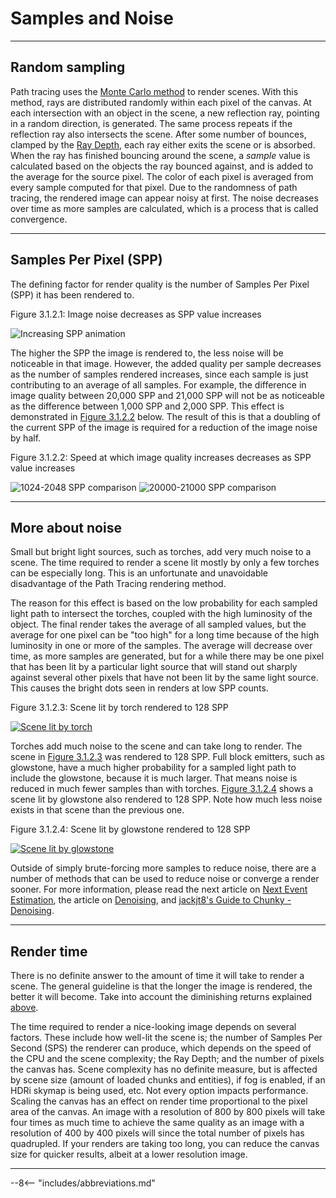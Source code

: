 # Samples and Noise

---

## Random sampling

Path tracing uses the <a href="https://en.wikipedia.org/wiki/Monte_Carlo_method" target="_blank">Monte Carlo method</a> to render scenes. With this method, rays are distributed randomly within each pixel of the canvas. At each intersection with an object in the scene, a new reflection ray, pointing in a random direction, is generated. The same process repeats if the reflection ray also intersects the scene. After some number of bounces, clamped by the [Ray Depth](../../user_interface/render_controls/advanced/#controls), each ray either exits the scene or is absorbed. When the ray has finished bouncing around the scene, a *sample* value is calculated based on the objects the ray bounced against, and is added to the average for the source pixel. The color of each pixel is averaged from every sample computed for that pixel. Due to the randomness of path tracing, the rendered image can appear noisy at first. The noise decreases over time as more samples are calculated, which is a process that is called convergence.

---

## Samples Per Pixel (SPP)

The defining factor for render quality is the number of Samples Per Pixel (SPP) it has been rendered to.

<div class="figure" id="figure-3-1-2-1">
  <p class="figure">
  Figure 3.1.2.1: Image noise decreases as SPP value increases
  </p>
  <div class="figureimgcontainer">
    <picture class="figure">
      <source srcset="../../../img/examples/introduction/x2_2-sec_loop.webp" type="image/webp">
      <source srcset="../../../img/examples/introduction/x2_2-sec_loop.gif" type="image/gif">
      <img class="figure" src="../../../img/examples/introduction/x2_2-sec_loop.gif" alt="Increasing SPP animation">
    </picture>
  </div>
</div>

The higher the SPP the image is rendered to, the less noise will be noticeable in that image. However, the added quality per sample decreases as the number of samples rendered increases, since each sample is just contributing to an average of all samples. For example, the difference in image quality between 20,000 SPP and 21,000 SPP will not be as noticeable as the difference between 1,000 SPP and 2,000 SPP. This effect is demonstrated in [Figure 3.1.2.2](#figure-3-1-2-2) below. The result of this is that a doubling of the current SPP of the image is required for a reduction of the image noise by half.

<div class="figure" id="figure-3-1-2-2">
  <p class="figure">
  Figure 3.1.2.2: Speed at which image quality increases decreases as SPP value increases
  </p>
  <div class="figuregridcontainer">
    <picture class="figure">
      <source srcset="../../../img/examples/introduction/1ki-2ki_2-sec_loop.webp" type="image/webp">
      <source srcset="../../../img/examples/introduction/1ki-2ki_2-sec_loop.gif" type="image/gif">
      <img class="figure" src="../../../img/examples/introduction/1ki-2ki_2-sec_loop.gif" alt="1024-2048 SPP comparison">
    </picture>
    <picture class="figure">
      <source srcset="../../../img/examples/introduction/20k-21k_2-sec_loop.webp" type="image/webp">
      <source srcset="../../../img/examples/introduction/20k-21k_2-sec_loop.gif" type="image/gif">
      <img class="figure" src="../../../img/examples/introduction/20k-21k_2-sec_loop.gif" alt="20000-21000 SPP comparison">
    </picture>
  </div>
</div>

---

## More about noise

Small but bright light sources, such as torches, add very much noise to a scene. The time required to render a scene lit mostly by only a few torches can be especially long. This is an unfortunate and unavoidable disadvantage of the Path Tracing rendering method.

The reason for this effect is based on the low probability for each sampled light path to intersect the torches, coupled with the high luminosity of the object. The final render takes the average of all sampled values, but the average for one pixel can be "too high" for a long time because of the high luminosity in one or more of the samples. The average will decrease over time, as more samples are generated, but for a while there may be one pixel that has been lit by a particular light source that will stand out sharply against several other pixels that have not been lit by the same light source. This causes the bright dots seen in renders at low SPP counts.

<div class="figure" id="figure-3-1-2-3">
  <p class="figure">
  Figure 3.1.2.3: Scene lit by torch rendered to 128 SPP
  </p>
  <div class="figureimgcontainer">
    <a href="../../../img/examples/introduction/noise_torch.png">
      <img class="figure" src="../../../img/examples/introduction/noise_torch.png" alt="Scene lit by torch">
    </a>
  </div>
</div>

Torches add much noise to the scene and can take long to render. The scene in [Figure 3.1.2.3](#figure-3-1-2-3) was rendered to 128 SPP. Full block emitters, such as glowstone, have a much higher probability for a sampled light path to include the glowstone, because it is much larger. That means noise is reduced in much fewer samples than with torches. [Figure 3.1.2.4](#figure-3-1-2-4) shows a scene lit by glowstone also rendered to 128 SPP. Note how much less noise exists in that scene than the previous one.

<div class="figure" id="figure-3-1-2-4">
  <p class="figure">
  Figure 3.1.2.4: Scene lit by glowstone rendered to 128 SPP
  </p>
  <div class="figureimgcontainer">
    <a href="../../../img/examples/introduction/noise_glowstone.png">
      <img class="figure" src="../../../img/examples/introduction/noise_glowstone.png" alt="Scene lit by glowstone">
    </a>
  </div>
</div>

Outside of simply brute-forcing more samples to reduce noise, there are a number of methods that can be used to reduce noise or converge a render sooner. For more information, please read the next article on [Next Event Estimation](../next_event_estimation), the article on [Denoising](../../other_topics/denoising), and <a href="https://jackjt8.github.io/ChunkyGuide/docs/advanced_techniques/denoising.html" target="_blank">jackjt8's Guide to Chunky - Denoising</a>.

---

## Render time

There is no definite answer to the amount of time it will take to render a scene. The general guideline is that the longer the image is rendered, the better it will become. Take into account the diminishing returns explained [above](#samples-per-pixel-spp).

The time required to render a nice-looking image depends on several factors. These include how well-lit the scene is; the number of Samples Per Second (SPS) the renderer can produce, which depends on the speed of the CPU and the scene complexity; the Ray Depth; and the number of pixels the canvas has. Scene complexity has no definite measure, but is affected by scene size (amount of loaded chunks and entities), if fog is enabled, if an HDRi skymap is being used, etc. Not every option impacts performance. Scaling the canvas has an effect on render time proportional to the pixel area of the canvas. An image with a resolution of 800 by 800 pixels will take four times as much time to achieve the same quality as an image with a resolution of 400 by 400 pixels will since the total number of pixels has quadrupled. If your renders are taking too long, you can reduce the canvas size for quicker results, albeit at a lower resolution image.

---

--8<-- "includes/abbreviations.md"
